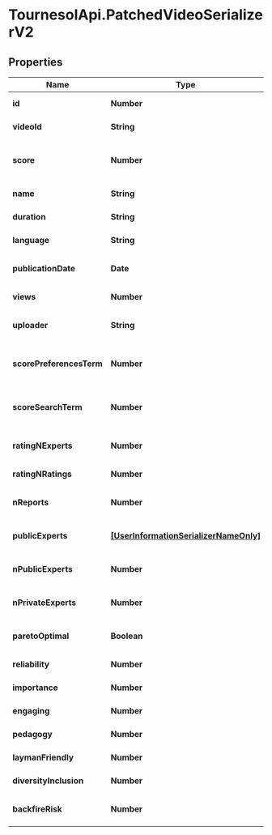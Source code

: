 # TournesolApi.PatchedVideoSerializerV2

## Properties

Name | Type | Description | Notes
------------ | ------------- | ------------- | -------------
**id** | **Number** |  | [optional] [readonly] 
**videoId** | **String** | Video ID from YouTube URL | [optional] 
**score** | **Number** | Computed video score. | [optional] [readonly] [default to 0.0]
**name** | **String** | Video Title | [optional] [readonly] 
**duration** | **String** | Video Duration | [optional] [readonly] 
**language** | **String** | Language as str. | [optional] [readonly] 
**publicationDate** | **Date** | When the video was published | [optional] [readonly] 
**views** | **Number** | Number of views | [optional] [readonly] 
**uploader** | **String** | Name of the channel (uploader) | [optional] [readonly] 
**scorePreferencesTerm** | **Number** | Computed video score [preferences]. | [optional] [readonly] [default to 0.0]
**scoreSearchTerm** | **Number** | Computed video score [search]. | [optional] [readonly] [default to 0.0]
**ratingNExperts** | **Number** | Number of experts in ratings | [optional] [readonly] 
**ratingNRatings** | **Number** | Number of ratings | [optional] [readonly] 
**nReports** | **Number** | Number of times video was reported | [optional] [readonly] 
**publicExperts** | [**[UserInformationSerializerNameOnly]**](UserInformationSerializerNameOnly.md) | First 10 public contributors | [optional] [readonly] 
**nPublicExperts** | **Number** | Number of public contributors | [optional] [readonly] 
**nPrivateExperts** | **Number** | Number private contributors | [optional] [readonly] 
**paretoOptimal** | **Boolean** | Is this video pareto-optimal? | [optional] [readonly] 
**reliability** | **Number** | Reliability | [optional] [readonly] 
**importance** | **Number** | Importance | [optional] [readonly] 
**engaging** | **Number** | Engaging | [optional] [readonly] 
**pedagogy** | **Number** | Pedagogy | [optional] [readonly] 
**laymanFriendly** | **Number** | Layman-friendly | [optional] [readonly] 
**diversityInclusion** | **Number** | Diversity and Inclusion | [optional] [readonly] 
**backfireRisk** | **Number** | Resilience to backfiring risks | [optional] [readonly] 


